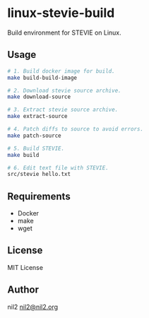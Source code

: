 # linux-stevie-build

Build environment for STEVIE on Linux.

## Usage

```bash
# 1. Build docker image for build.
make build-build-image

# 2. Download stevie source archive.
make download-source

# 3. Extract stevie source archive.
make extract-source

# 4. Patch diffs to source to avoid errors.
make patch-source

# 5. Build STEVIE.
make build

# 6. Edit text file with STEVIE.
src/stevie hello.txt
```

Requirements
------------

- Docker
- make
- wget

License
-------

MIT License

Author
------

nil2 <nil2@nil2.org>
